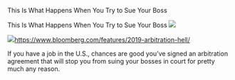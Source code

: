 This Is What Happens When You Try to Sue Your Boss

This Is What Happens When You Try to Sue Your Boss
![](../_resources/c47fbdb630c9465b1514f065c5421486.png)

![](../_resources/63fe5249d3cbd1f5b7aaa70e8920f1c5.png)https://www.bloomberg.com/features/2019-arbitration-hell/

If you have a job in the U.S., chances are good you’ve signed an arbitration agreement that will stop you from suing your bosses in court for pretty much any reason.